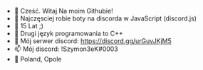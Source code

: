 - 👋 Cześć. Witaj Na moim Githubie!
- 👀 Najczęsciej robie boty na discorda w JavaScript (discord.js)
- 💙 15 Lat ;)
- 🌱 Drugi język programowania to C++
- 💞️ Mój serwer discord: https://discord.gg/urGuvJKjM5
- 📫 Mój discord: !Szymon3eK#0003
- 💬 Poland, Opole

